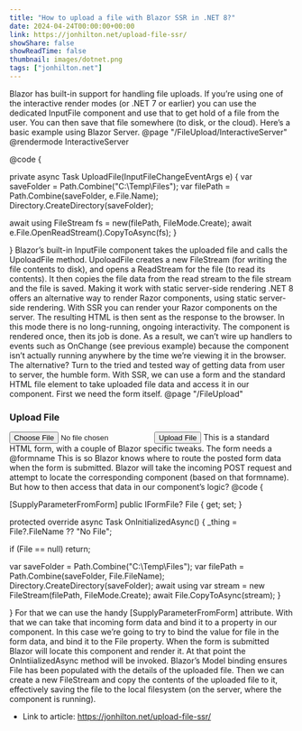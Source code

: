 ```yaml
---
title: "How to upload a file with Blazor SSR in .NET 8?"
date: 2024-04-24T00:00:00+00:00
link: https://jonhilton.net/upload-file-ssr/
showShare: false
showReadTime: false
thumbnail: images/dotnet.png
tags: ["jonhilton.net"]
---
```

Blazor has built-in support for handling file uploads.
If you’re using one of the interactive render modes (or .NET 7 or earlier) you can use the dedicated InputFile component and use that to get hold of a file from the user.
You can then save that file somewhere (to disk, or the cloud).
Here’s a basic example using Blazor Server.
@page "/FileUpload/InteractiveServer"
@rendermode InteractiveServer

<InputFile OnChange="UploadFile" class="form-control"/>
@code {

 private async Task UploadFile(InputFileChangeEventArgs e)
 {
 var saveFolder = Path.Combine("C:\\Temp\\Files");
 var filePath = Path.Combine(saveFolder, e.File.Name);
 Directory.CreateDirectory(saveFolder);

 await using FileStream fs = new(filePath, FileMode.Create);
 await e.File.OpenReadStream().CopyToAsync(fs);
 }

}
Blazor’s built-in InputFile component takes the uploaded file and calls the UpoloadFile method.
UpoloadFile creates a new FileStream (for writing the file contents to disk), and opens a ReadStream for the file (to read its contents).
It then copies the file data from the read stream to the file stream and the file is saved.
Making it work with static server-side rendering
.NET 8 offers an alternative way to render Razor components, using static server-side rendering.
With SSR you can render your Razor components on the server. The resulting HTML is then sent as the response to the browser.
In this mode there is no long-running, ongoing interactivity. The component is rendered once, then its job is done.
As a result, we can’t wire up handlers to events such as OnChange (see previous example) because the component isn’t actually running anywhere by the time we’re viewing it in the browser.
The alternative? Turn to the tried and tested way of getting data from user to server, the humble form.
With SSR, we can use a form and the standard HTML file element to take uploaded file data and access it in our component.
First we need the form itself.
@page "/FileUpload"
<h3>Upload File</h3>

<form method="post" enctype="multipart/form-data" @formname="UploadFile">
 <input type="file" name="file" class="form-control"/>
 <button type="submit" class="btn btn-primary mt-3">Upload File</button>
 <AntiforgeryToken/>
</form>
This is a standard HTML form, with a couple of Blazor specific tweaks.
The form needs a @formname
This is so Blazor knows where to route the posted form data when the form is submitted.
Blazor will take the incoming POST request and attempt to locate the corresponding component (based on that formname).
But how to then access that data in our component’s logic?
@code {

 [SupplyParameterFromForm] public IFormFile? File { get; set; }

 protected override async Task OnInitializedAsync()
 {
 _thing = File?.FileName ?? "No File";

 if (File == null)
 return;

 var saveFolder = Path.Combine("C:\\Temp\\Files");
 var filePath = Path.Combine(saveFolder, File.FileName);
 Directory.CreateDirectory(saveFolder);
 await using var stream = new FileStream(filePath, FileMode.Create);
 await File.CopyToAsync(stream);
 }

}
For that we can use the handy [SupplyParameterFromForm] attribute.
With that we can take that incoming form data and bind it to a property in our component.
In this case we’re going to try to bind the value for file in the form data, and bind it to the File property.
When the form is submitted Blazor will locate this component and render it.
At that point the OnIntiializedAsync method will be invoked.
Blazor’s Model binding ensures File has been populated with the details of the uploaded file.
Then we can create a new FileStream and copy the contents of the uploaded file to it, effectively saving the file to the local filesystem (on the server, where the component is running).

- Link to article: https://jonhilton.net/upload-file-ssr/